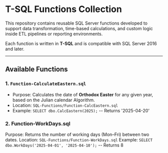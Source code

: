 # T-SQL Functions Collection

This repository contains reusable SQL Server functions developed to support data transformation, time-based calculations, and custom logic inside ETL pipelines or reporting environments.

Each function is written in **T-SQL** and is compatible with SQL Server 2016 and later.

---

## Available Functions

### 1. `Function-CalculateEastern.sql`
- Purpose: Calculates the date of **Orthodox Easter** for any given year, based on the Julian calendar Algorithm.
- Location: `SQL-Functions/Function-CalcEastern.sql`
- Example: `SELECT dbo.CalcEastern(2025);`  -- Returns '2025-04-20'


### 2. Function-WorkDays.sql
Purpose: Returns the number of working days (Mon–Fri) between two dates.
Location: `SQL-Functions/Function-WorkDays.sql`
Example: `SELECT dbo.WorkDays('2025-04-01', '2025-04-10');`  -- Returns 8
